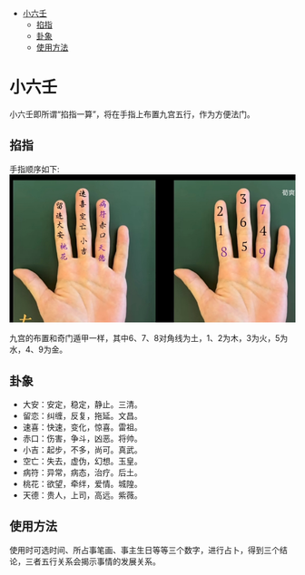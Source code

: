 - [小六壬](#org4bf6219)
  - [掐指](#org8864e9a)
  - [卦象](#orgbb8c113)
  - [使用方法](#orgac6ea14)


<a id="org4bf6219"></a>

# 小六壬

小六壬即所谓“掐指一算”，将在手指上布置九宫五行，作为方便法门。


<a id="org8864e9a"></a>

## 掐指

手指顺序如下: ![img](images/2024-09-17_22-15-53_screenshot.png)

九宫的布置和奇门遁甲一样，其中6、7、8对角线为土，1、2为木，3为火，5为水，4、9为金。


<a id="orgbb8c113"></a>

## 卦象

-   大安：安定，稳定，静止。三清。
-   留恋：纠缠，反复，拖延。文昌。
-   速喜：快速，变化，惊喜。雷祖。
-   赤口：伤害，争斗，凶恶。将帅。
-   小吉：起步，不多，尚可。真武。
-   空亡：失去，虚伪，幻想。玉皇。
-   病符：异常，病态，治疗。后土。
-   桃花：欲望，牵绊，爱情。城隍。
-   天德：贵人，上司，高远。紫薇。


<a id="orgac6ea14"></a>

## 使用方法

使用时可选时间、所占事笔画、事主生日等等三个数字，进行占卜，得到三个结论，三者五行关系会揭示事情的发展关系。
